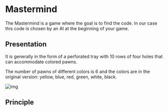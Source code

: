 # Mastermind

The Mastermind is a game where the goal is to find the code. In our case this code is chosen by an AI at the beginning of your game.

## Presentation

It is generally in the form of a perforated tray with 10 rows of four holes that can accommodate colored pawns.

The number of pawns of different colors is 6 and the colors are in the original version: yellow, blue, red, green, white, black.

![img](https://imgur.com/bQJN3BZ)


## Principle
